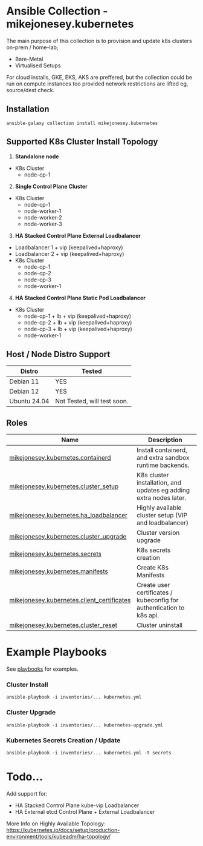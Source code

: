 # Ansible Collection - mikejonesey.kubernetes

The main purpose of this collection is to provision and update k8s clusters on-prem / home-lab;

- Bare-Metal
- Virtualised Setups

For cloud installs, GKE, EKS, AKS are preffered, but the collection could be run on compute instances too provided network restrictions are lifted eg, source/dest check.

## Installation

```commandline
ansible-galaxy collection install mikejonesey.kubernetes
```

## Supported K8s Cluster Install Topology

1. **Standalone node**
  - K8s Cluster
    - node-cp-1
2. **Single Control Plane Cluster**
  - K8s Cluster
    - node-cp-1
    - node-worker-1
    - node-worker-2
    - node-worker-3
3. **HA Stacked Control Plane External Loadbalancer**
  - Loadbalancer 1 + vip (keepalived+haproxy)
  - Loadbalancer 2 + vip (keepalived+haproxy)
  - K8s Cluster
    - node-cp-1
    - node-cp-2
    - node-cp-3
    - node-worker-1
4. **HA Stacked Control Plane Static Pod Loadbalancer**
  - K8s Cluster
    - node-cp-1 + lb + vip (keepalived+haproxy)
    - node-cp-2 + lb + vip (keepalived+haproxy)
    - node-cp-3 + lb + vip (keepalived+haproxy)
    - node-worker-1

## Host / Node Distro Support

| Distro       | Tested                      |
|--------------|-----------------------------|
| Debian 11    | YES                         |
| Debian 12    | YES                         |
| Ubuntu 24.04 | Not Tested, will test soon. |

## Roles

| Name                                                                    | Description                                                          |
|-------------------------------------------------------------------------|----------------------------------------------------------------------|
| [mikejonesey.kubernetes.containerd](roles/containerd/)                  | Install containerd, and extra sandbox runtime backends.              |
| [mikejonesey.kubernetes.cluster_setup](roles/cluster_setup/)            | K8s cluster installation, and updates eg adding extra nodes later.   |
| [mikejonesey.kubernetes.ha_loadbalancer](roles/ha_loadbalancer/)        | Highly available cluster setup (VIP and loadbalancer)                |
| [mikejonesey.kubernetes.cluster_upgrade](roles/cluster_upgrade/)        | Cluster version upgrade                                              |
| [mikejonesey.kubernetes.secrets](roles/secrets/)                        | K8s secrets creation                                                 |
| [mikejonesey.kubernetes.manifests](roles/manifests)                     | Create K8s Manifests                                                 |
| [mikejonesey.kubernetes.client_certificates](roles/client_certificates) | Create user certificates / kubeconfig for authentication to k8s api. |
| [mikejonesey.kubernetes.cluster_reset](roles/cluster_reset/)            | Cluster uninstall                                                    |

# Example Playbooks

See [playbooks](playbooks/) for examples.

### Cluster Install

```commandline
ansible-playbook -i inventories/... kubernetes.yml
```

### Cluster Upgrade

```commandline
ansible-playbook -i inventories/... kubernetes-upgrade.yml 
```

### Kubernetes Secrets Creation / Update

```commandline
ansible-playbook -i inventories/... kubernetes.yml -t secrets
```

# Todo...

Add support for:

- HA Stacked Control Plane kube-vip Loadbalancer
- HA External etcd Control Plane + External Loadbalancer

More Info on Highly Available Topology: https://kubernetes.io/docs/setup/production-environment/tools/kubeadm/ha-topology/

